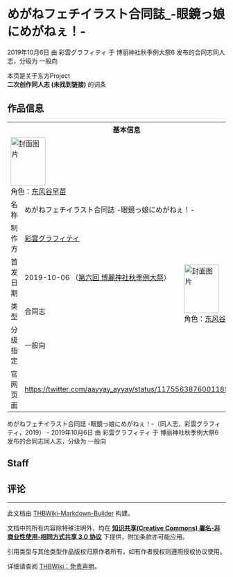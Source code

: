 # めがねフェチイラスト合同誌_-眼鏡っ娘にめがねぇ！-

<!-- source html: G:\repos\THBWiki-Markdown-Builder\THBWikiMarkdown\Temp\main\2\21\ns0%3A%E3%82%81%E3%81%8C%E3%81%AD%E3%83%95%E3%82%A7%E3%83%81%E3%82%A4%E3%83%A9%E3%82%B9%E3%83%88%E5%90%88%E5%90%8C%E8%AA%8C_-%E7%9C%BC%E9%8F%A1%E3%81%A3%E5%A8%98%E3%81%AB%E3%82%81%E3%81%8C%E3%81%AD%E3%81%87%EF%BC%81-.html -->

2019年10月6日 由 彩雲グラフィティ 于 博丽神社秋季例大祭6 发布的合同志同人志，分级为 一般向

本页是关于东方Project  
 **二次创作同人志 (未找到链接)** 的词条

## 作品信息

<table><tbody><tr><th colspan="3">基本信息</th></tr><tr><td class="cover-artwork-mobile" colspan="2"><a href="./文件-めがねフェチイラスト合同誌_-眼鏡っ娘にめがねぇ！-封面.jpg.md" class="image" title="封面图片"><img alt="封面图片" src="https://upload.thwiki.cc/thumb/0/08/%E3%82%81%E3%81%8C%E3%81%AD%E3%83%95%E3%82%A7%E3%83%81%E3%82%A4%E3%83%A9%E3%82%B9%E3%83%88%E5%90%88%E5%90%8C%E8%AA%8C_-%E7%9C%BC%E9%8F%A1%E3%81%A3%E5%A8%98%E3%81%AB%E3%82%81%E3%81%8C%E3%81%AD%E3%81%87%EF%BC%81-%E5%B0%81%E9%9D%A2.jpg/80px-%E3%82%81%E3%81%8C%E3%81%AD%E3%83%95%E3%82%A7%E3%83%81%E3%82%A4%E3%83%A9%E3%82%B9%E3%83%88%E5%90%88%E5%90%8C%E8%AA%8C_-%E7%9C%BC%E9%8F%A1%E3%81%A3%E5%A8%98%E3%81%AB%E3%82%81%E3%81%8C%E3%81%AD%E3%81%87%EF%BC%81-%E5%B0%81%E9%9D%A2.jpg" decoding="async" loading="lazy" width="80" height="112" srcset="https://upload.thwiki.cc/thumb/0/08/%E3%82%81%E3%81%8C%E3%81%AD%E3%83%95%E3%82%A7%E3%83%81%E3%82%A4%E3%83%A9%E3%82%B9%E3%83%88%E5%90%88%E5%90%8C%E8%AA%8C_-%E7%9C%BC%E9%8F%A1%E3%81%A3%E5%A8%98%E3%81%AB%E3%82%81%E3%81%8C%E3%81%AD%E3%81%87%EF%BC%81-%E5%B0%81%E9%9D%A2.jpg/120px-%E3%82%81%E3%81%8C%E3%81%AD%E3%83%95%E3%82%A7%E3%83%81%E3%82%A4%E3%83%A9%E3%82%B9%E3%83%88%E5%90%88%E5%90%8C%E8%AA%8C_-%E7%9C%BC%E9%8F%A1%E3%81%A3%E5%A8%98%E3%81%AB%E3%82%81%E3%81%8C%E3%81%AD%E3%81%87%EF%BC%81-%E5%B0%81%E9%9D%A2.jpg 1.5x, https://upload.thwiki.cc/thumb/0/08/%E3%82%81%E3%81%8C%E3%81%AD%E3%83%95%E3%82%A7%E3%83%81%E3%82%A4%E3%83%A9%E3%82%B9%E3%83%88%E5%90%88%E5%90%8C%E8%AA%8C_-%E7%9C%BC%E9%8F%A1%E3%81%A3%E5%A8%98%E3%81%AB%E3%82%81%E3%81%8C%E3%81%AD%E3%81%87%EF%BC%81-%E5%B0%81%E9%9D%A2.jpg/160px-%E3%82%81%E3%81%8C%E3%81%AD%E3%83%95%E3%82%A7%E3%83%81%E3%82%A4%E3%83%A9%E3%82%B9%E3%83%88%E5%90%88%E5%90%8C%E8%AA%8C_-%E7%9C%BC%E9%8F%A1%E3%81%A3%E5%A8%98%E3%81%AB%E3%82%81%E3%81%8C%E3%81%AD%E3%81%87%EF%BC%81-%E5%B0%81%E9%9D%A2.jpg 2x" data-file-width="2591" data-file-height="3624"></a><div class="cover-char">角色：<a href="./东风谷早苗.md" title="东风谷早苗">东风谷早苗</a></div></td>
</tr><tr><td class="label">名称</td><td colspan="2"> めがねフェチイラスト合同誌 -眼鏡っ娘にめがねぇ！- </td></tr><tr><td class="label">制作方</td><td><a href="./彩雲グラフィティ.md" title="彩雲グラフィティ">彩雲グラフィティ</a></td><td class="cover-artwork" rowspan="4" style="min-width:112px;"><a href="./文件-めがねフェチイラスト合同誌_-眼鏡っ娘にめがねぇ！-封面.jpg.md" class="image" title="封面图片"><img alt="封面图片" src="https://upload.thwiki.cc/thumb/0/08/%E3%82%81%E3%81%8C%E3%81%AD%E3%83%95%E3%82%A7%E3%83%81%E3%82%A4%E3%83%A9%E3%82%B9%E3%83%88%E5%90%88%E5%90%8C%E8%AA%8C_-%E7%9C%BC%E9%8F%A1%E3%81%A3%E5%A8%98%E3%81%AB%E3%82%81%E3%81%8C%E3%81%AD%E3%81%87%EF%BC%81-%E5%B0%81%E9%9D%A2.jpg/80px-%E3%82%81%E3%81%8C%E3%81%AD%E3%83%95%E3%82%A7%E3%83%81%E3%82%A4%E3%83%A9%E3%82%B9%E3%83%88%E5%90%88%E5%90%8C%E8%AA%8C_-%E7%9C%BC%E9%8F%A1%E3%81%A3%E5%A8%98%E3%81%AB%E3%82%81%E3%81%8C%E3%81%AD%E3%81%87%EF%BC%81-%E5%B0%81%E9%9D%A2.jpg" decoding="async" loading="lazy" width="80" height="112" srcset="https://upload.thwiki.cc/thumb/0/08/%E3%82%81%E3%81%8C%E3%81%AD%E3%83%95%E3%82%A7%E3%83%81%E3%82%A4%E3%83%A9%E3%82%B9%E3%83%88%E5%90%88%E5%90%8C%E8%AA%8C_-%E7%9C%BC%E9%8F%A1%E3%81%A3%E5%A8%98%E3%81%AB%E3%82%81%E3%81%8C%E3%81%AD%E3%81%87%EF%BC%81-%E5%B0%81%E9%9D%A2.jpg/120px-%E3%82%81%E3%81%8C%E3%81%AD%E3%83%95%E3%82%A7%E3%83%81%E3%82%A4%E3%83%A9%E3%82%B9%E3%83%88%E5%90%88%E5%90%8C%E8%AA%8C_-%E7%9C%BC%E9%8F%A1%E3%81%A3%E5%A8%98%E3%81%AB%E3%82%81%E3%81%8C%E3%81%AD%E3%81%87%EF%BC%81-%E5%B0%81%E9%9D%A2.jpg 1.5x, https://upload.thwiki.cc/thumb/0/08/%E3%82%81%E3%81%8C%E3%81%AD%E3%83%95%E3%82%A7%E3%83%81%E3%82%A4%E3%83%A9%E3%82%B9%E3%83%88%E5%90%88%E5%90%8C%E8%AA%8C_-%E7%9C%BC%E9%8F%A1%E3%81%A3%E5%A8%98%E3%81%AB%E3%82%81%E3%81%8C%E3%81%AD%E3%81%87%EF%BC%81-%E5%B0%81%E9%9D%A2.jpg/160px-%E3%82%81%E3%81%8C%E3%81%AD%E3%83%95%E3%82%A7%E3%83%81%E3%82%A4%E3%83%A9%E3%82%B9%E3%83%88%E5%90%88%E5%90%8C%E8%AA%8C_-%E7%9C%BC%E9%8F%A1%E3%81%A3%E5%A8%98%E3%81%AB%E3%82%81%E3%81%8C%E3%81%AD%E3%81%87%EF%BC%81-%E5%B0%81%E9%9D%A2.jpg 2x" data-file-width="2591" data-file-height="3624"></a><div class="cover-char">角色：<a href="./东风谷早苗.md" title="东风谷早苗">东风谷早苗</a></div></td>
</tr><tr><td class="label">首发日期</td><td>2019-10-06&#160;（<a href="/展会作品列表?e=%E5%8D%9A%E4%B8%BD%E7%A5%9E%E7%A4%BE%E7%A7%8B%E5%AD%A3%E4%BE%8B%E5%A4%A7%E7%A5%AD%236">第六回 博麗神社秋季例大祭</a>）</td></tr><tr><td class="label">类型</td><td>合同志</td></tr><tr><td class="label">分级指定</td><td>一般向</td></tr>
<tr><td class="label">官网页面</td><td colspan="2"><a rel="nofollow" class="external free" href="https://twitter.com/aayyay_ayyay/status/1175563876001185792">https://twitter.com/aayyay_ayyay/status/1175563876001185792</a></td></tr></tbody></table>

めがねフェチイラスト合同誌 -眼鏡っ娘にめがねぇ！-（同人志，彩雲グラフィティ，2019） - 2019年10月6日 由 彩雲グラフィティ 于 博丽神社秋季例大祭6 发布的合同志同人志，分级为 一般向

## Staff

## 评论




---

此文档由 [THBWiki-Markdown-Builder](https://github.com/Delsin-Yu/THBWiki-Markdown-Builder) 构建。

文档中的所有内容除特殊注明外，均在 [**知识共享(Creative Commons) 署名-非商业性使用-相同方式共享 3.0 协议**](https://creativecommons.org/licenses/by-sa/3.0/deed.zh-hans) 下提供，附加条款亦可能应用。

引用类型与其他类型作品版权归原作者所有，如有作者授权则遵照授权协议使用。

详细请查阅 [THBWiki：免责声明](https://thbwiki.cc/THBWiki:%E5%85%8D%E8%B4%A3%E5%A3%B0%E6%98%8E)。

